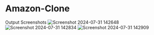 # Amazon-Clone
Output Screenshots
![Screenshot 2024-07-31 142648](https://github.com/user-attachments/assets/f257800d-688e-4c45-93f8-9649d5b0e934)
![Screenshot 2024-07-31 142834](https://github.com/user-attachments/assets/ac978f3e-d4ee-47bf-b9ac-d07d9d086fad)
![Screenshot 2024-07-31 142909](https://github.com/user-attachments/assets/b2a63af0-8fd9-499f-aea1-e1e41a56846b)


